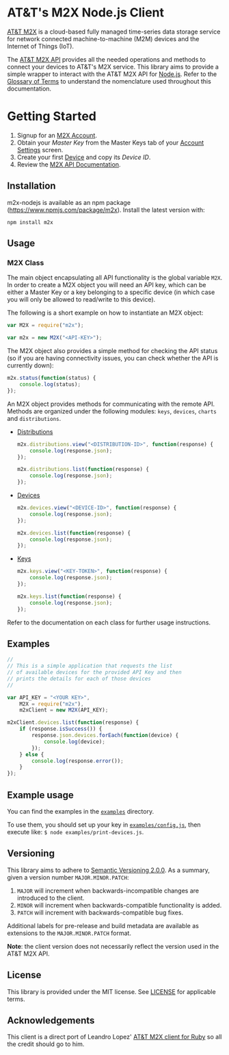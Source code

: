 # AT&T's M2X Node.js Client

[AT&T M2X](http://m2x.att.com) is a cloud-based fully managed time-series data storage service for network connected machine-to-machine (M2M) devices and the Internet of Things (IoT). 

The [AT&T M2X API](https://m2x.att.com/developer/documentation/overview) provides all the needed operations and methods to connect your devices to AT&T's M2X service. This library aims to provide a simple wrapper to interact with the AT&T M2X API for [Node.js](http://nodejs.org/). Refer to the [Glossary of Terms](https://m2x.att.com/developer/documentation/glossary) to understand the nomenclature used throughout this documentation.


Getting Started
==========================
1. Signup for an [M2X Account](https://m2x.att.com/signup).
2. Obtain your _Master Key_ from the Master Keys tab of your [Account Settings](https://m2x.att.com/account) screen.
2. Create your first [Device](https://m2x.att.com/devices) and copy its _Device ID_.
3. Review the [M2X API Documentation](https://m2x.att.com/developer/documentation/overview).


## Installation

m2x-nodejs is available as an npm package (https://www.npmjs.com/package/m2x). Install the latest version with:

    npm install m2x


## Usage ##

### M2X Class ###

The main object encapsulating all API functionality is the global variable ``M2X``.
In order to create a M2X object you will need an API key, which can be either a Master Key or a key belonging to a specific device (in which case you will only be allowed to read/write to this device).

The following is a short example on how to instantiate an M2X object:

```javascript
var M2X = require("m2x");

var m2x = new M2X("<API-KEY>");
```

The M2X object also provides a simple method for checking the API status (so if you are having connectivity issues, you can check whether the API is currently down):

```javascript
m2x.status(function(status) {
    console.log(status);
});
```

An M2X object provides methods for communicating with the remote API. Methods are organized under the following modules: `keys`, `devices`, `charts` and `distributions`.

- [Distributions](src/distributions.js)
  ```javascript
  m2x.distributions.view("<DISTRIBUTION-ID>", function(response) {
      console.log(response.json);
  });

  m2x.distributions.list(function(response) {
      console.log(response.json);
  });
  ```

- [Devices](src/devices.js)
  ```javascript
  m2x.devices.view("<DEVICE-ID>", function(response) {
      console.log(response.json);
  });

  m2x.devices.list(function(response) {
      console.log(response.json);
  });
  ```

- [Keys](src/keys.js)
  ```javascript
  m2x.keys.view("<KEY-TOKEN>", function(response) {
      console.log(response.json);
  });

  m2x.keys.list(function(response) {
      console.log(response.json);
  });
  ```

Refer to the documentation on each class for further usage instructions.

## Examples ##

```javascript
//
// This is a simple application that requests the list
// of available devices for the provided API Key and then
// prints the details for each of those devices
//

var API_KEY = "<YOUR KEY>",
    M2X = require("m2x"),
    m2xClient = new M2X(API_KEY);

m2xClient.devices.list(function(response) {
    if (response.isSuccess()) {
        response.json.devices.forEach(function(device) {
            console.log(device);
        });
    } else {
        console.log(response.error());
    }
});
```

## Example usage ##

You can find the examples in the [`examples`](examples) directory.

To use them, you should set up your key in [`examples/config.js`](examples/config.js), then execute like: `$ node examples/print-devices.js`.


## Versioning

This library aims to adhere to [Semantic Versioning 2.0.0](http://semver.org/). As a summary, given a version number `MAJOR.MINOR.PATCH`:

1. `MAJOR` will increment when backwards-incompatible changes are introduced to the client.
2. `MINOR` will increment when backwards-compatible functionality is added.
3. `PATCH` will increment with backwards-compatible bug fixes.

Additional labels for pre-release and build metadata are available as extensions to the `MAJOR.MINOR.PATCH` format.

**Note**: the client version does not necessarily reflect the version used in the AT&T M2X API.

## License ##

This library is provided under the MIT license. See [LICENSE](LICENSE) for applicable terms.


## Acknowledgements ##

This client is a direct port of Leandro Lopez' [AT&T M2X client for Ruby](https://github.com/attm2x/m2x-ruby) so all the credit should go to him.
